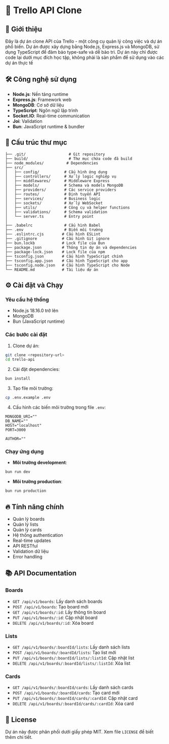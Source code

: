 # 🚀 Trello API Clone

## 📝 Giới thiệu

Đây là dự án clone API của Trello - một công cụ quản lý công việc và dự án phổ biến. Dự án được xây dựng bằng Node.js, Express.js và MongoDB, sử dụng TypeScript để đảm bảo type-safe và dễ bảo trì.
Dự án này chỉ được code lại dưới mục đích học tập, không phải là sản phẩm để sử dụng vào các dự án thực tế

## 🛠️ Công nghệ sử dụng

- **Node.js**: Nền tảng runtime
- **Express.js**: Framework web
- **MongoDB**: Cơ sở dữ liệu
- **TypeScript**: Ngôn ngữ lập trình
- **Socket.IO**: Real-time communication
- **Joi**: Validation
- **Bun**: JavaScript runtime & bundler

## 📁 Cấu trúc thư mục

```
├── .git/                   # Git repository
├── build/                  # Thư mục chứa code đã build
├── node_modules/          # Dependencies
├── src/
│   ├── config/           # Cấu hình ứng dụng
│   ├── controllers/      # Xử lý logic nghiệp vụ
│   ├── middlewares/      # Middleware Express
│   ├── models/           # Schema và models MongoDB
│   ├── providers/        # Các service providers
│   ├── routes/           # Định tuyến API
│   ├── services/         # Business logic
│   ├── sockets/          # Xử lý WebSocket
│   ├── utils/            # Công cụ và helper functions
│   ├── validations/      # Schema validation
│   └── server.ts         # Entry point
│
├── .babelrc              # Cấu hình Babel
├── .env                  # Biến môi trường
├── .eslintrc.cjs        # Cấu hình ESLint
├── .gitignore           # Cấu hình Git ignore
├── bun.lockb            # Lock file của Bun
├── package.json         # Thông tin dự án và dependencies
├── package-lock.json    # Lock file của npm
├── tsconfig.json        # Cấu hình TypeScript chính
├── tsconfig.app.json    # Cấu hình TypeScript cho app
├── tsconfig.node.json   # Cấu hình TypeScript cho Node
└── README.md            # Tài liệu dự án
```

## ⚙️ Cài đặt và Chạy

### Yêu cầu hệ thống

- Node.js 18.16.0 trở lên
- MongoDB
- Bun (JavaScript runtime)

### Các bước cài đặt

1. Clone dự án:

```bash
git clone <repository-url>
cd trello-api
```

2. Cài đặt dependencies:

```bash
bun install
```

3. Tạo file môi trường:

```bash
cp .env.example .env
```

4. Cấu hình các biến môi trường trong file `.env`:

```env
MONGODB_URI=""
DB_NAME=""
HOST="localhost"
PORT=3000

AUTHOR=""
```

### Chạy ứng dụng

- **Môi trường development**:

```bash
bun run dev
```

- **Môi trường production**:

```bash
bun run production
```

## 🔥 Tính năng chính

- Quản lý boards
- Quản lý lists
- Quản lý cards
- Hệ thống authentication
- Real-time updates
- API RESTful
- Validation dữ liệu
- Error handling

## 📚 API Documentation

### Boards

- `GET /api/v1/boards`: Lấy danh sách boards
- `POST /api/v1/boards`: Tạo board mới
- `GET /api/v1/boards/:id`: Lấy thông tin board
- `PUT /api/v1/boards/:id`: Cập nhật board
- `DELETE /api/v1/boards/:id`: Xóa board

### Lists

- `GET /api/v1/boards/:boardId/lists`: Lấy danh sách lists
- `POST /api/v1/boards/:boardId/lists`: Tạo list mới
- `PUT /api/v1/boards/:boardId/lists/:listId`: Cập nhật list
- `DELETE /api/v1/boards/:boardId/lists/:listId`: Xóa list

### Cards

- `GET /api/v1/boards/:boardId/cards`: Lấy danh sách cards
- `POST /api/v1/boards/:boardId/cards`: Tạo card mới
- `PUT /api/v1/boards/:boardId/cards/:cardId`: Cập nhật card
- `DELETE /api/v1/boards/:boardId/cards/:cardId`: Xóa card

## 📄 License

Dự án này được phân phối dưới giấy phép MIT. Xem file `LICENSE` để biết thêm chi tiết.
